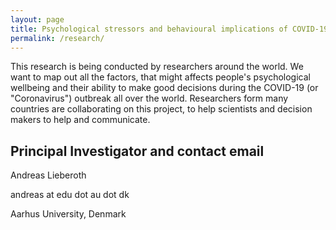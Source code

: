 ```yaml
---
layout: page
title: Psychological stressors and behavioural implications of COVID-19 Research
permalink: /research/
---
```


This research is being conducted by researchers around the world. 
We want to map out all the factors, that might affects people's psychological wellbeing and their ability to make good decisions during the COVID-19 (or "Coronavirus") outbreak all over the world. Researchers form many countries are collaborating on this project, to help scientists and decision makers to help and communicate. 


## Principal Investigator and contact email
Andreas Lieberoth 

andreas at edu dot au dot dk

Aarhus University, Denmark

